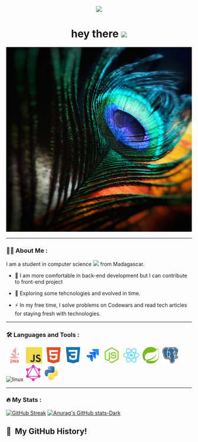 <div align="center">
    <img src="https://media.giphy.com/media/2IudUHdI075HL02Pkk/giphy.gif" width="150"/>
    <h1>
        hey there
        <img src="https://media.giphy.com/media/hvRJCLFzcasrR4ia7z/giphy.gif" width="30px"/>
    </h1>   
</div>
<div align="center">
  <img src="./img/pexels-anjana-c-674010.jpg" width="1000" height="500"/>
</div>

---

### :man_technologist: About Me :
I am a student in computer science  <img src="https://media.giphy.com/media/WUlplcMpOCEmTGBtBW/giphy.gif" width="30"> from Madagascar.

- :telescope: I am more comfortable in back-end development but I can contribute to front-end project

- :seedling: Exploring some tehcnologies and evolved in time.

- :zap: In my free time, I solve problems on Codewars and read tech articles for staying fresh with technologies.

---

### :hammer_and_wrench: Languages and Tools :
<div>
    <img src="https://github.com/devicons/devicon/blob/master/icons/java/java-plain-wordmark.svg"   title="java" width="45" height="45"/>&nbsp;
    <img src="https://github.com/devicons/devicon/blob/master/icons/javascript/javascript-original.svg" title="javascript" width="45" height="45"/>&nbsp;
    <img src="https://github.com/devicons/devicon/blob/master/icons/html5/html5-plain.svg" title="html5" width="45" height="45"/>&nbsp;
    <img src="https://github.com/devicons/devicon/blob/master/icons/css3/css3-plain.svg" title="css3" width="45" height="45"/>&nbsp;
    <img src="https://github.com/devicons/devicon/blob/master/icons/jira/jira-original.svg" title="jira" height="45" width="45"/>&nbsp;
    <img src="https://github.com/devicons/devicon/blob/master/icons/nodejs/nodejs-original.svg" title="nodejs" height="45" width="45"/>&nbsp;
    <img src="https://github.com/devicons/devicon/blob/master/icons/react/react-original.svg" title="react" height="45" width="45"/>&nbsp;
    <img src="https://github.com/devicons/devicon/blob/master/icons/spring/spring-original.svg" title="spring" height="45" width="45"/>&nbsp;
    <img src="https://github.com/devicons/devicon/blob/master/icons/postgresql/postgresql-original.svg" title="postgresql" height="45" width="45"/>&nbsp;
    <img src="https://cdn.jsdelivr.net/gh/devicons/devicon/icons/linux/linux-original.svg" alt="linux" width="45" height="45"/> 
    <img src="https://github.com/devicons/devicon/blob/master/icons/graphql/graphql-plain.svg" alt="graphql"  width="45" height="45"/>
    <img src="https://github.com/devicons/devicon/blob/master/icons/python/python-original.svg" alt="graphql"  width="45" height="45"/>
</div>

---

### :fire: My Stats :
[![GitHub Streak](http://github-readme-streak-stats.herokuapp.com?user=haritianaadriano&theme=dark&background=000012)](https://git.io/streak-stats)
[![Anurag's GitHub stats-Dark](https://github-readme-stats.vercel.app/api?username=haritianaadriano&show_icons=true&theme=dark#gh-dark-mode-only)](https://github.com/anuraghazra/github-readme-stats#gh-dark-mode-only)
<h2> 🚀 &nbsp;My GitHub History!</h2>

<!--
**haritianaadriano/haritianaadriano** is a ✨ _special_ ✨ repository because its `README.md` (this file) appears on your GitHub profile.

Here are some ideas to get you started:

- 🔭 I’m currently working on ...
- 🌱 I’m currently learning ...
- 👯 I’m looking to collaborate on ...
- 🤔 I’m looking for help with ...
- 💬 Ask me about ...
- 📫 How to reach me: ...
- 😄 Pronouns: ...
- ⚡ Fun fact: ...
-->
